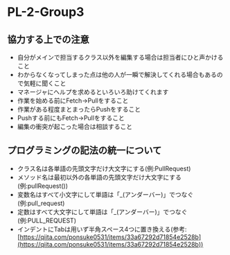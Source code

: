 # PL-2-Group3
## 協力する上での注意
- 自分がメインで担当するクラス以外を編集する場合は担当者にひと声かけること
- わからなくなってしまった点は他の人が一瞬で解決してくれる場合もあるので気軽に聞くこと
- マネージャにヘルプを求めるといろいろ助けてくれます
- 作業を始める前にFetch→Pullをすること
- 作業がある程度まとまったらPushをすること
- Pushする前にもFetch→Pullをすること
- 編集の衝突が起こった場合は相談すること
## プログラミングの記法の統一について
- クラス名は各単語の先頭文字だけ大文字にする(例:PullRequest)
- メソッド名は最初以外の各単語の先頭文字だけ大文字にする(例:pullRequest())
- 変数名はすべて小文字にして単語は「_(アンダーバー)」でつなぐ(例:pull_request)
- 定数はすべて大文字にして単語は「_(アンダーバー)」でつなぐ(例:PULL_REQUEST)
- インデントにTabは用いず半角スペース4つに置き換える(参考:[https://qiita.com/ponsuke0531/items/33a67292d71854e2528b](https://qiita.com/ponsuke0531/items/33a67292d71854e2528b))
